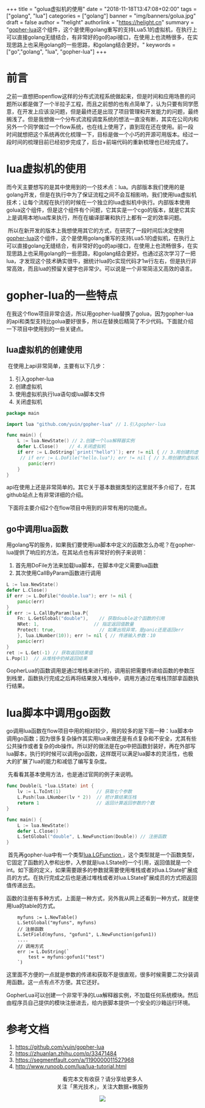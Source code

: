 +++
title = "golua虚拟机的使用"
date = "2018-11-18T13:47:08+02:00"
tags = ["golang", "lua"]
categories = ["golang"]
banner = "img/banners/golua.jpg"
draft = false
author = "helight"
authorlink = "https://helight.cn"
summary = "[gopher-lua](https://github.com/yuin/gopher-lua)这个组件，这个是使用golang重写的支持Lua5.1的虚拟机，在执行上可以直接golang无缝结合，有非常好的go的api接口，在使用上也流畅很多，在实现思路上也采用golang的一些思路，和golang结合更好。"
keywords = ["go","golang", "lua", "gopher-lua"]
+++

# 前言
​      之前一直想把openflow这样的分布式流程系统做起来，但是时间和应用场景的问题所以都是做了一个半拉子工程，而且之前想的也有点简单了，认为只要有同学愿意，在开发上应该没问题，但是最终还是出现了项目管理和开发能力的问题，最终搁浅了。但是我想做一个分布式流程调度系统的想法一直没有断，其实在公司内和另外一个同学做过一个flow系统，也在线上使用了，直到现在还在使用。前一段时间就想把这个系统再优化梳理一下，目标是做一个小巧的开源可用版本。经过一段时间的梳理目前已经初步完成了，后台+前端代码的重新梳理也已经完成了。

# lua虚拟机的使用

​      而今天主要想写的是其中使用到的一个技术点：lua。内部版本我们使用的是golang开发，但是在执行中为了保证流程之间不会互相影响，我们使用lua虚拟机技术；让每个流程在执行的时候在一个独立的lua虚拟机中执行。内部版本使用golua这个组件，但是这个组件有个问题，它其实是一个cgo的版本，就是它其实上是调用本地lua库来执行，所在在编译部署和执行上都有一定的效率问题。

​	所以在新开发的版本上我想使用其它的方式，在研究了一段时间后决定使用[gopher-lua](https://github.com/yuin/gopher-lua)这个组件，这个是使用golang重写的支持Lua5.1的虚拟机，在执行上可以直接golang无缝结合，有非常好的go的api接口，在使用上也流畅很多，在实现思路上也采用golang的一些思路，和golang结合更好。也通过这次学习了一把lua，才发现这个技术确实很牛，据统计lua的c实现代码才1w行左右，但是执行非常高效，而且lua的预留关键字也非常少。可以说是一个非常简洁又高效的语言。

# gopher-lua的一些特点

​	在我这个flow项目非常合适，所以用gopher-lua替换了golua，因为gopher-lua的api和类型支持比golua要好很多，所以在替换后精简了不少代码。下面就介绍一下项目中使用到的一些关键点。

## lua虚拟机的创建使用

​	在使用上api非常简单，主要有以下几步：

1. 引入gopher-lua
2. 创建虚拟机
3. 使用虚拟机执行lua语句或lua脚本文件
4. 关闭虚拟机

```go
package main

import lua "github.com/yuin/gopher-lua" // 1.引入gopher-lua

func main() {
	L := lua.NewState() // 2.创建一个lua解释器实例
	defer L.Close()    // 4.关闭虚拟机
	if err := L.DoString(`print("hello")`); err != nil { // 3.用创建的虚拟机来执行lua语句   
     // if err := L.DoFile("hello.lua"); err != nil { // 3.用创建的虚拟机来执行lua脚本文件
		panic(err)
	}
}
```

​	api在使用上还是非常简单的。其它关于基本数据类型的这里就不多介绍了，在其github站点上有非常详细的介绍。

​	下面将主要介绍2个在flow项目中用到的非常有用的功能点。

## go中调用lua函数

​	用golang写的服务，如果我们要使用lua脚本中定义的函数怎么办呢？在gopher-lua提供了响应的方法，在其站点也有非常好的例子来说明：

1. 首先用DoFile方法来加载lua脚本，在脚本中定义需要lua函数
2. 其次使用CallByParam函数进行调用

```go
L := lua.NewState()
defer L.Close()
if err := L.DoFile("double.lua"); err != nil {
    panic(err)
}
if err := L.CallByParam(lua.P{
    Fn: L.GetGlobal("double"), 	  // 获取double这个函数的引用
    NRet: 1,					// 指定返回值数量
    Protect: true,                // 如果出现异常，是panic还是返回err
    }, lua.LNumber(10)); err != nil { // 传递输入参数：10
    panic(err)
}
ret := L.Get(-1) // 获取返回结果值
L.Pop(1)  // 从堆栈中扔掉返回结果
```

​	GopherLua的函数调用是通过堆栈来进行的，调用前把需要传递给函数的参数压到栈里，函数执行完成之后再将结果放入堆栈中，调用方通过在堆栈顶部拿函数执行结果。 

# lua脚本中调用go函数

​	go调用lua函数在flow项目中用的相对较少，用的较多的是下面一种：lua脚本中调用go函数；因为很多复杂操作其实用lua来做还是有点复杂和不安全，尤其有些公共操作或者复杂的db操作。所以好的做法是在go中把函数封装好，再在外部写lua脚本，执行的时候可以调用go函数，这样既可以满足lua脚本的灵活性，也极大的扩展了lua的能力和减低了编写复杂度。

​	先看看其基本使用方法，也是通过官网的例子来说明。	

```go
func Double(L *lua.LState) int {
    lv := L.ToInt(1)             // 获取七个参数
    L.Push(lua.LNumber(lv * 2))  // 把计算结果压栈
    return 1                     // 返回计算返回参数的个数
}

func main() {
    L := lua.NewState()
    defer L.Close()
    L.SetGlobal("double", L.NewFunction(Double)) // 注册函数
}
```

​	首先再gopher-lua中有一个类型[lua.LGFunction ](https://godoc.org/github.com/yuin/gopher-lua#LGFunction)，这个类型就是一个函数类型，它固定了函数的入参和出参，入参就是lua.LState的一个引用，返回值就是一个int。如下面的定义，如果需要跟多的参数就需要使用堆栈或者对lua.LState扩展成员的方式。在执行完成之后也是通过堆栈或者对lua.LState扩展成员的方式把返回值传递出去。

​	函数的注册有多种方式，上面是一种方式，另外我从网上还看到一种方式，就是使用lua的table的方式。

```
	myfuns := L.NewTable()
	L.SetGlobal("myfuns", myfuns)
	// 注册函数
	L.SetField(myfuns, "gofun1", L.NewFunction(gofun1))
	....
	// 调用方式
	err := L.DoString(`
		test = myfuns:gofun1("test")
	`)
```

​	这里面不方便的一点就是参数的传递和获取不是很直观，很多时候需要二次分装调用函数。这一点有点不方便。其它还好。

​	GopherLua可以创建一个非常干净的Lua解释器实例，不加载任何系统模块。然后由程序员自己提供的模块注册进去，给内嵌脚本提供一个安全的沙箱运行环境。 

# 参考文档

1. https://github.com/yuin/gopher-lua
2. https://zhuanlan.zhihu.com/p/33471484
3. https://segmentfault.com/a/1190000011527968
4. http://www.runoob.com/lua/lua-tutorial.html

<center> 
看完本文有收获？请分享给更多人 <br> 关注「黑光技术」，关注大数据+微服务 <br> 

![](/img/qrcode_helight_tech.jpg) 
</center>

